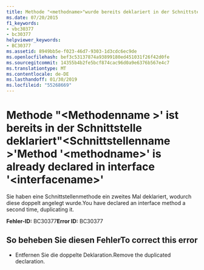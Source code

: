 ```yaml
---
title: Methode "<methodname>"wurde bereits deklariert in der Schnittstelle"<interfacename>"
ms.date: 07/20/2015
f1_keywords:
- vbc30377
- bc30377
helpviewer_keywords:
- BC30377
ms.assetid: 8949bb5e-f023-46d7-9303-1d3cdc6ec9de
ms.openlocfilehash: bef3c53137874a93899180ed451031f26f42d0fe
ms.sourcegitcommit: 14355b4b2fe5bcf874cac96d0a9e6376b567e4c7
ms.translationtype: MT
ms.contentlocale: de-DE
ms.lasthandoff: 01/30/2019
ms.locfileid: "55268669"
---
```

# <a name="method-methodname-is-already-declared-in-interface-interfacename"></a><span data-ttu-id="f4df8-102">Methode "\<Methodenname >' ist bereits in der Schnittstelle deklariert"\<Schnittstellenname >'</span><span class="sxs-lookup"><span data-stu-id="f4df8-102">Method '\<methodname>' is already declared in interface '\<interfacename>'</span></span>
<span data-ttu-id="f4df8-103">Sie haben eine Schnittstellenmethode ein zweites Mal deklariert, wodurch diese doppelt angelegt wurde.</span><span class="sxs-lookup"><span data-stu-id="f4df8-103">You have declared an interface method a second time, duplicating it.</span></span>  
  
 <span data-ttu-id="f4df8-104">**Fehler-ID:** BC30377</span><span class="sxs-lookup"><span data-stu-id="f4df8-104">**Error ID:** BC30377</span></span>  
  
## <a name="to-correct-this-error"></a><span data-ttu-id="f4df8-105">So beheben Sie diesen Fehler</span><span class="sxs-lookup"><span data-stu-id="f4df8-105">To correct this error</span></span>  
  
-   <span data-ttu-id="f4df8-106">Entfernen Sie die doppelte Deklaration.</span><span class="sxs-lookup"><span data-stu-id="f4df8-106">Remove the duplicated declaration.</span></span>